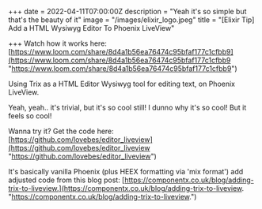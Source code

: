 +++
date = 2022-04-11T07:00:00Z
description = "Yeah it's so simple but that's the beauty of it"
image = "/images/elixir_logo.jpeg"
title = "[Elixir Tip] Add a HTML Wysiwyg Editor To Phoenix LiveView"

+++
Watch how it works here: [https://www.loom.com/share/8d4a1b56ea76474c95bfaf177c1cfbb9](https://www.loom.com/share/8d4a1b56ea76474c95bfaf177c1cfbb9 "https://www.loom.com/share/8d4a1b56ea76474c95bfaf177c1cfbb9")

Using Trix as a HTML Editor Wysiwyg tool for editing text, on Phoenix LiveView.

Yeah, yeah.. it's trivial, but it's so cool still! I dunno why it's so cool! But it feels so cool!

Wanna try it? Get the code here: [https://github.com/lovebes/editor_liveview](https://github.com/lovebes/editor_liveview "https://github.com/lovebes/editor_liveview")

It's basically vanilla Phoenix (plus HEEX formatting via 'mix format') add adjusted code from this blog post: [https://componentx.co.uk/blog/adding-trix-to-liveview.](https://componentx.co.uk/blog/adding-trix-to-liveview. "https://componentx.co.uk/blog/adding-trix-to-liveview.")